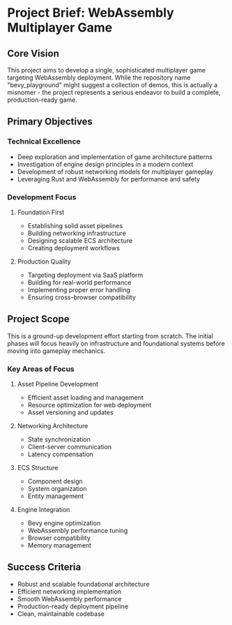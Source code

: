 # Project Brief: WebAssembly Multiplayer Game

## Core Vision
This project aims to develop a single, sophisticated multiplayer game targeting WebAssembly deployment. While the repository name "bevy_playground" might suggest a collection of demos, this is actually a misnomer - the project represents a serious endeavor to build a complete, production-ready game.

## Primary Objectives

### Technical Excellence
- Deep exploration and implementation of game architecture patterns
- Investigation of engine design principles in a modern context
- Development of robust networking models for multiplayer gameplay
- Leveraging Rust and WebAssembly for performance and safety

### Development Focus
1. Foundation First
   - Establishing solid asset pipelines
   - Building networking infrastructure
   - Designing scalable ECS architecture
   - Creating deployment workflows

2. Production Quality
   - Targeting deployment via SaaS platform
   - Building for real-world performance
   - Implementing proper error handling
   - Ensuring cross-browser compatibility

## Project Scope
This is a ground-up development effort starting from scratch. The initial phases will focus heavily on infrastructure and foundational systems before moving into gameplay mechanics.

### Key Areas of Focus
1. Asset Pipeline Development
   - Efficient asset loading and management
   - Resource optimization for web deployment
   - Asset versioning and updates

2. Networking Architecture
   - State synchronization
   - Client-server communication
   - Latency compensation

3. ECS Structure
   - Component design
   - System organization
   - Entity management

4. Engine Integration
   - Bevy engine optimization
   - WebAssembly performance tuning
   - Browser compatibility
   - Memory management

## Success Criteria
- Robust and scalable foundational architecture
- Efficient networking implementation
- Smooth WebAssembly performance
- Production-ready deployment pipeline
- Clean, maintainable codebase
